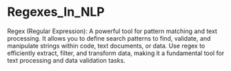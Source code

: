# Regexes_In_NLP
Regex (Regular Expression): A powerful tool for pattern matching and text processing. It allows you to define search patterns to find, validate, and manipulate strings within code, text documents, or data. Use regex to efficiently extract, filter, and transform data, making it a fundamental tool for text processing and data validation tasks.
